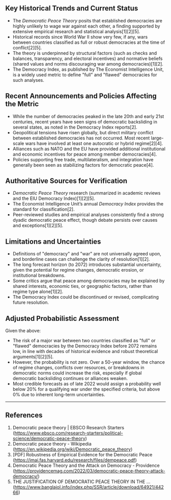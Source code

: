 ## Key Historical Trends and Current Status

- The *Democratic Peace Theory* posits that established democracies are highly unlikely to wage war against each other, a finding supported by extensive empirical research and statistical analysis[1][2][5].
- Historical records since World War II show very few, if any, wars between countries classified as full or robust democracies at the time of conflict[2][5].
- The theory is underpinned by structural factors (such as checks and balances, transparency, and electoral incentives) and normative beliefs (shared values and norms discouraging war among democracies)[1][2].
- The Democracy Index, as published by The Economist Intelligence Unit, is a widely used metric to define "full" and "flawed" democracies for such analyses.

## Recent Announcements and Policies Affecting the Metric

- While the number of democracies peaked in the late 20th and early 21st centuries, recent years have seen signs of democratic backsliding in several states, as noted in the Democracy Index reports[2].
- Geopolitical tensions have risen globally, but direct military conflict between established democracies has not occurred. Most recent large-scale wars have involved at least one autocratic or hybrid regime[2][4].
- Alliances such as NATO and the EU have provided additional institutional and economic incentives for peace among member democracies[4].
- Policies supporting free trade, multilateralism, and integration have generally been seen as stabilizing factors for democratic peace[4].

## Authoritative Sources for Verification

- *Democratic Peace Theory* research (summarized in academic reviews and the EIU Democracy Index)[1][2][5].
- The Economist Intelligence Unit’s annual *Democracy Index* provides the standard for classification[2].
- Peer-reviewed studies and empirical analyses consistently find a strong dyadic democratic peace effect, though debate persists over causes and exceptions[1][2][5].

## Limitations and Uncertainties

- Definitions of "democracy" and "war" are not universally agreed upon, and borderline cases can challenge the clarity of resolution[1][2].
- The long forecast horizon (to 2072) introduces substantial uncertainty, given the potential for regime changes, democratic erosion, or institutional breakdowns.
- Some critics argue that peace among democracies may be explained by shared interests, economic ties, or geographic factors, rather than regime type alone[1][2].
- The Democracy Index could be discontinued or revised, complicating future resolution.

## Adjusted Probabilistic Assessment

Given the above:
- The risk of a major war between two countries classified as "full" or "flawed" democracies by the Democracy Index before 2072 remains low, in line with decades of historical evidence and robust theoretical arguments[1][2][5].
- However, the probability is not zero. Over a 50-year window, the chance of regime changes, conflicts over resources, or breakdowns in democratic norms could increase the risk, especially if global democratic backsliding continues or alliances weaken.
- Most credible forecasts as of late 2022 would assign a probability well below 20% for a qualifying war under the specified criteria, but above 0% due to inherent long-term uncertainties.

---

## References

1. Democratic peace theory | EBSCO Research Starters (https://www.ebsco.com/research-starters/political-science/democratic-peace-theory)
2. Democratic peace theory - Wikipedia (https://en.wikipedia.org/wiki/Democratic_peace_theory)
3. [PDF] Robustness of Empirical Evidence for the Democratic Peace (https://imai.fas.harvard.edu/research/files/dempeace.pdf)
4. Democratic Peace Theory and the Attack on Democracy - Providence (https://providencemag.com/2022/03/democratic-peace-theory-attack-democracy/)
5. THE JUSTIFICATION OF DEMOCRATIC PEACE THEORY IN THE ... (https://www.banglajol.info/index.php/SSR/article/download/64921/44266)